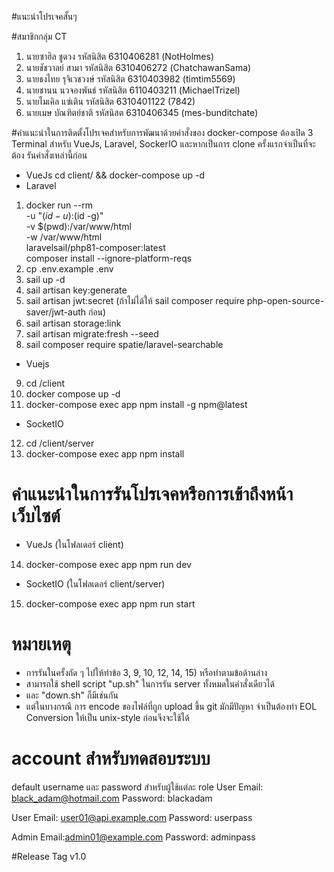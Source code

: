 #แนะนำโปรเจคสั้นๆ
    
#สมาชิกกลุ่ม CT
1. นายซาฮิล ชูดวง รหัสนิสิต 6310406281 (NotHolmes) 
2. นายชัชวาลย์ สามา รหัสนิสิต 6310406272 (ChatchawanSama)
3. นายธงไทย รุจิเวชวงษ์ รหัสนิสิต 6310403982 (timtim5569)
4. นายชานน นวจองพันธ์ รหัสนิสิต 6110403211 (MichaelTrizel)
5. นายไมเคิล แซ่เติน รหัสนิสิต 6310401122 (7842)
6. นายเมษ บัณฑิตย์ชาติ รหัสนิสต 6310406345 (mes-bunditchate)

#คำแนะนำในการติดตั้งโปรเจคสำหรับการพัฒนาด้วยคำสั่งของ docker-compose
ต้องเปิด 3 Terminal สำหรับ VueJs, Laravel, SockerIO และหากเป็นการ clone ครั้งแรกจำเป็นที่จะต้อง
รันคำสั่งเหล่านี้ก่อน
- VueJs
cd client/ && docker-compose up -d
- Laravel
1. docker run --rm \
    -u "$(id -u):$(id -g)" \
    -v $(pwd):/var/www/html \
    -w /var/www/html \
    laravelsail/php81-composer:latest \
    composer install --ignore-platform-reqs
2. cp .env.example .env
3. sail up -d
4. sail artisan key:generate
5. sail artisan jwt:secret (ถ้าไม่ได้ให้ sail composer require php-open-source-saver/jwt-auth ก่อน)
6. sail artisan storage:link
7. sail artisan migrate:fresh --seed
8. sail composer require spatie/laravel-searchable
- Vuejs
9. cd /client
10. docker compose up -d
11. docker-compose exec app npm install -g npm@latest
- SocketIO
12. cd /client/server
13. docker-compose exec app npm install

# คำแนะนำในการรันโปรเจคหรือการเข้าถึงหน้าเว็บไซต์
- VueJs (ในโฟลเดอร์ client)
14. docker-compose exec app npm run dev
- SocketIO (ในโฟลเดอร์ client/server)
15. docker-compose exec app npm run start

# หมายเหตุ
- การรันในครั้งถัด ๆ ไปให้ทำข้อ 3, 9, 10, 12, 14, 15) หรือทำตามข้อด้านล่าง
- สามารถใช้ shell script "up.sh" ในการรัน server ทั้งหมดในคำสั่งเดียวได้
- และ "down.sh" ก็มีเช่นกัน
- แต่ในบางกรณี การ encode ของไฟล์ที่ถูก upload ขึ้น git มักมีปัญหา จำเป็นต้องทำ EOL Conversion ให้เป็น unix-style ก่อนจึงจะใช้ได้

# account สำหรับทดสอบระบบ
default username และ password สำหรับผู้ใช้แต่ละ role
User
Email: black_adam@hotmail.com
Password: blackadam

User
Email: user01@api.example.com
Password: userpass

Admin
Email:admin01@example.com
Password: adminpass

#Release Tag
v1.0
